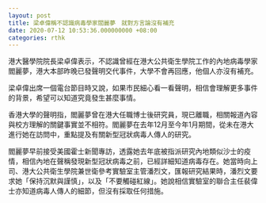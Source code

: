 ```yaml
---
layout: post
title: 梁卓偉稱不認識病毒學家閻麗夢　就對方言論沒有補充
date: 2020-07-12 10:53:36.000000000 +08:00
categories: rthk
---
```


港大醫學院院長梁卓偉表示，不認識曾經在港大公共衛生學院工作的內地病毒學家閻麗夢，港大本部昨晚已發聲明交代事件，大學不會再回應，他個人亦沒有補充。

梁卓偉出席一個電台節目時又說，如果市民細心看一看聲明，相信會理解更多事件的背景，希望可以知道究竟發生甚麼事情。

香港大學的聲明指，閻麗夢曾在港大任職博士後研究員，現已離職，相關報道內容與校方理解的關鍵事實並不相符。閻麗夢在去年12月至今年1月期間，從未在港大進行她在訪問中，重點提及有關新型冠狀病毒人傳人的研究。

閻麗夢早前接受美國霍士新聞專訪，透露她去年底被指派研究內地類似沙士的疫情，相信內地在聲稱發現新型冠狀病毒之前，已經詳細知道病毒存在。她當時向上司、港大公共衛生學院兼世衛參考實驗室主管潘烈文，匯報研究結果時，潘烈文要求她「保持沉默與謹慎」，以及「不要觸碰紅線」。她說相信實驗室的聯合主任裴偉士亦知道病毒人傳人的細節，但沒有採取任何措施。

